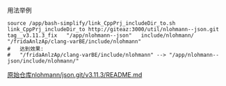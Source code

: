 用法举例
```shell
source /app/bash-simplify/link_CppPrj_includeDir_to.sh
link_CppPrj_includeDir_to http://giteaz:3000/util/nlohmann--json.git   tag__v3.11.3_fix   "/app/nlohmann--json"   include/nlohmann/   "/fridaAnlzAp/clang-varBE/include/nlohmann"
#   达到效果:
#   "/fridaAnlzAp/clang-varBE/include/nlohmann" --> "/app/nlohmann--json/include/nlohmann/"
```

[原始仓库nlohmann/json.git/v3.11.3/README.md](https://github.com/nlohmann/json/blob/v3.11.3/README.md)